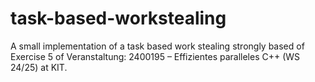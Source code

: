 # task-based-workstealing
A small implementation of a task based work stealing strongly based of Exercise 5 of Veranstaltung: 2400195 – Effizientes paralleles C++ (WS 24/25) at KIT.
